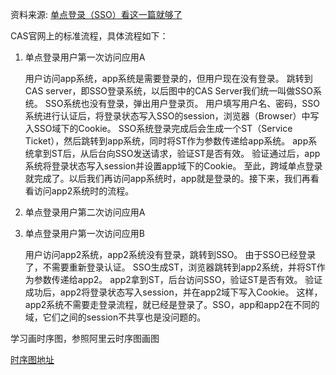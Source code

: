 <!--
 * @Date: 2020-09-28 19:49:21
 * @LastEditors: hu.wenjun
 * @LastEditTime: 2020-09-29 10:59:30
-->
资料来源:
[单点登录（SSO）看这一篇就够了](https://developer.aliyun.com/article/636281)

CAS官网上的标准流程，具体流程如下：
1. 单点登录用户第一次访问应用A

    用户访问app系统，app系统是需要登录的，但用户现在没有登录。
跳转到CAS server，即SSO登录系统，以后图中的CAS Server我们统一叫做SSO系统。 SSO系统也没有登录，弹出用户登录页。
用户填写用户名、密码，SSO系统进行认证后，将登录状态写入SSO的session，浏览器（Browser）中写入SSO域下的Cookie。
SSO系统登录完成后会生成一个ST（Service Ticket），然后跳转到app系统，同时将ST作为参数传递给app系统。
app系统拿到ST后，从后台向SSO发送请求，验证ST是否有效。
验证通过后，app系统将登录状态写入session并设置app域下的Cookie。
至此，跨域单点登录就完成了。以后我们再访问app系统时，app就是登录的。接下来，我们再看看访问app2系统时的流程。

2. 单点登录用户第二次访问应用A

3. 单点登录用户第一次访问应用B

    用户访问app2系统，app2系统没有登录，跳转到SSO。
由于SSO已经登录了，不需要重新登录认证。
SSO生成ST，浏览器跳转到app2系统，并将ST作为参数传递给app2。
app2拿到ST，后台访问SSO，验证ST是否有效。
验证成功后，app2将登录状态写入session，并在app2域下写入Cookie。
这样，app2系统不需要走登录流程，就已经是登录了。SSO，app和app2在不同的域，它们之间的session不共享也是没问题的。


学习画时序图，参照阿里云时序图画图

[时序图地址](https://www.processon.com/diagraming/5f71c1d3e401fd64b5e171ce)